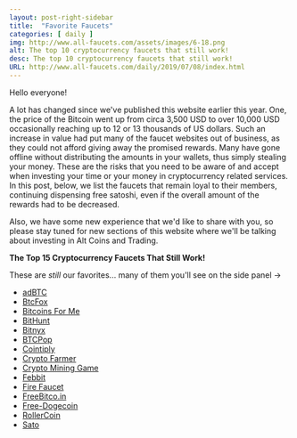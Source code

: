 ```yaml
---
layout: post-right-sidebar
title:  "Favorite Faucets"
categories: [ daily ]
img: http://www.all-faucets.com/assets/images/6-18.png
alt: The top 10 cryptocurrency faucets that still work!
desc: The top 10 cryptocurrency faucets that still work!
URL: http://www.all-faucets.com/daily/2019/07/08/index.html
---
```


Hello everyone!

A lot has changed since we've published this website earlier this year. One, the price of the Bitcoin went up from circa 3,500 USD to over 10,000 USD occasionally reaching up to 12 or 13 thousands of US dollars. Such an increase in value had put many of the faucet websites out of business, as they could not afford giving away the promised rewards. Many have gone offline without distributing the amounts in your wallets, thus simply stealing your money. These are the risks that you need to be aware of and accept when investing your time or your money in cryptocurrency related services. In this post, below, we list the faucets that remain loyal to their members, continuing dispensing free satoshi, even if the overall amount of the rewards had to be decreased.

Also, we have some new experience that we'd like to share with you, so please stay tuned for new sections of this website where we'll be talking about investing in Alt Coins and Trading.

<b>The Top 15 Cryptocurrency Faucets That Still Work!</b>

These are <i>still</i> our favorites... many of them you'll see on the side panel →

- <a href="http://bit.ly/www-adbtc" target="_blank">adBTC</a>
- <a href="http://bit.ly/www-btcfox" target="_blank">BtcFox</a>
- <a href="http://bit.ly/www-bitcoinsfor-me" target="_blank">Bitcoins For Me</a>
- <a href="http://bit.ly/www-bithunt" target="_blank">BitHunt</a>
- <a href="http://bit.ly/www-bitnyx" target="_blank">Bitnyx</a>
- <a href="http://bit.ly/www-btcpop" target="_blank">BTCPop</a>
- <a href="http://bit.ly/www-cointiply" target="_blank">Cointiply</a>
- <a href="http://bit.ly/www-cryptofarmer" target="_blank">Crypto Farmer</a>
- <a href="http://bit.ly/www-cryptomininggame" target="_blank">Crypto Mining Game</a>
- <a href="http://bit.ly/www-febbit" target="_blank">Febbit</a>
- <a href="http://bit.ly/www-firefaucet" target="_blank">Fire Faucet</a>
- <a href="http://bit.ly/www-freebitcoin" target="_blank">FreeBitco.in</a>
- <a href="http://bit.ly/www-free-dogecoin" target="_blank">Free-Dogecoin</a>
- <a href="http://bit.ly/www-rollercoin" target="_blank">RollerCoin</a>
- <a href="http://bit.ly/sato-host" target="_blank">Sato</a>
